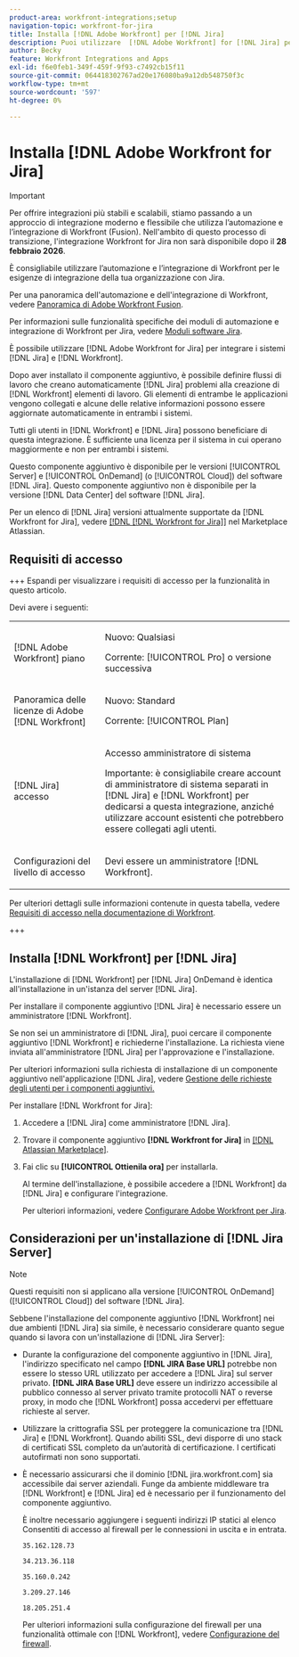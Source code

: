 ```yaml
---
product-area: workfront-integrations;setup
navigation-topic: workfront-for-jira
title: Installa [!DNL Adobe Workfront] per [!DNL Jira]
description: Puoi utilizzare  [!DNL Adobe Workfront] for [!DNL Jira] per integrare i tuoi [!DNL Jira] e [!DNL Workfront] sistemi.
author: Becky
feature: Workfront Integrations and Apps
exl-id: f6e0feb1-349f-459f-9f93-c7492cb15f11
source-git-commit: 064418302767ad20e176080ba9a12db548750f3c
workflow-type: tm+mt
source-wordcount: '597'
ht-degree: 0%

---
```


# Installa [!DNL Adobe Workfront for Jira]

>[!IMPORTANT]
>
>Per offrire integrazioni più stabili e scalabili, stiamo passando a un approccio di integrazione moderno e flessibile che utilizza l’automazione e l’integrazione di Workfront (Fusion). Nell&#39;ambito di questo processo di transizione, l&#39;integrazione Workfront for Jira non sarà disponibile dopo il **28 febbraio 2026**.
>
>È consigliabile utilizzare l’automazione e l’integrazione di Workfront per le esigenze di integrazione della tua organizzazione con Jira.
>
>Per una panoramica dell&#39;automazione e dell&#39;integrazione di Workfront, vedere [Panoramica di Adobe Workfront Fusion](https://experienceleague.adobe.com/en/docs/workfront-fusion/using/get-started-with-fusion/understand-workfront-fusion/workfront-fusion-overview).
>
>Per informazioni sulle funzionalità specifiche dei moduli di automazione e integrazione di Workfront per Jira, vedere [Moduli software Jira](https://experienceleague.adobe.com/en/docs/workfront-fusion/using/references/apps-and-their-modules/third-party-app-connectors/jira-software-modules).

<!--

>[!IMPORTANT]
>
>To deliver more stable and scalable integrations, we're shifting to a modern, flexible integration approach using Workfront Automation and Integration (Fusion). As part of this transition process, the Workfront for Jira integration will not be available after **February 28, 2026**. 
>
>We recommend using Workfront Automation and Integration for your organization's integration needs with Jira. 
>
>Eight ready-to-use Workfront Automation and Integration templates for Jira will be available by August to help replicate common workflows and accelerate implementation. Templates are fully customizable to meet specific business needs and can be extended as requirements evolve. 
> 
>For an overview of Workfront Automation and Integration, see [Adobe Workfront Fusion overview](https://experienceleague.adobe.com/en/docs/workfront-fusion/using/get-started-with-fusion/understand-workfront-fusion/workfront-fusion-overview). 
>
>For information about the specific capabilities of the Workfront Automation and Integration modules for Jira, see [Jira Software modules](https://experienceleague.adobe.com/en/docs/workfront-fusion/using/references/apps-and-their-modules/third-party-app-connectors/jira-software-modules). 

-->

È possibile utilizzare [!DNL Adobe Workfront for Jira] per integrare i sistemi [!DNL Jira] e [!DNL Workfront].

Dopo aver installato il componente aggiuntivo, è possibile definire flussi di lavoro che creano automaticamente [!DNL Jira] problemi alla creazione di [!DNL Workfront] elementi di lavoro. Gli elementi di entrambe le applicazioni vengono collegati e alcune delle relative informazioni possono essere aggiornate automaticamente in entrambi i sistemi.

Tutti gli utenti in [!DNL Workfront] e [!DNL Jira] possono beneficiare di questa integrazione. È sufficiente una licenza per il sistema in cui operano maggiormente e non per entrambi i sistemi.

Questo componente aggiuntivo è disponibile per le versioni [!UICONTROL Server] e [!UICONTROL OnDemand] (o [!UICONTROL Cloud]) del software [!DNL Jira]. Questo componente aggiuntivo non è disponibile per la versione [!DNL Data Center] del software [!DNL Jira].

Per un elenco di [!DNL Jira] versioni attualmente supportate da [!DNL Workfront for Jira], vedere [[!DNL [!DNL Workfront for Jira]]](https://marketplace.atlassian.com/apps/1218653/workfront-for-jira?hosting=cloud&tab=overview) nel Marketplace Atlassian.

## Requisiti di accesso

+++ Espandi per visualizzare i requisiti di accesso per la funzionalità in questo articolo.

Devi avere i seguenti:

<table style="table-layout:auto"> 
 <col> 
 <col> 
 <tbody> 
  <tr> 
   <td role="rowheader">[!DNL Adobe Workfront] piano</td> 
   <td> 
   <p>Nuovo: Qualsiasi</p>
   <p>Corrente: [!UICONTROL Pro] o versione successiva</p> </td> 
  </tr> 
  <tr> 
   <td role="rowheader">Panoramica delle licenze di Adobe [!DNL Workfront]</td> 
   <td> 
   <p>Nuovo: Standard</p>
   <p>Corrente: [!UICONTROL Plan]</p></td> 
  </tr> 
  <tr> 
   <td role="rowheader">[!DNL Jira] accesso</td> 
   <td> <p>Accesso amministratore di sistema</p> <p>Importante: è consigliabile creare account di amministratore di sistema separati in [!DNL Jira] e [!DNL Workfront] per dedicarsi a questa integrazione, anziché utilizzare account esistenti che potrebbero essere collegati agli utenti.</p> </td> 
  </tr> 
  <tr> 
   <td role="rowheader">Configurazioni del livello di accesso</td> 
   <td><p>Devi essere un amministratore [!DNL Workfront].</p></td> 
  </tr> 
 </tbody> 
</table>

Per ulteriori dettagli sulle informazioni contenute in questa tabella, vedere [Requisiti di accesso nella documentazione di Workfront](/help/quicksilver/administration-and-setup/add-users/access-levels-and-object-permissions/access-level-requirements-in-documentation.md).

+++

## Installa [!DNL Workfront] per [!DNL Jira]

L&#39;installazione di [!DNL Workfront] per [!DNL Jira] OnDemand è identica all&#39;installazione in un&#39;istanza del server [!DNL Jira].

Per installare il componente aggiuntivo [!DNL Jira] è necessario essere un amministratore [!DNL Workfront].

Se non sei un amministratore di [!DNL Jira], puoi cercare il componente aggiuntivo [!DNL Workfront] e richiederne l&#39;installazione. La richiesta viene inviata all&#39;amministratore [!DNL Jira] per l&#39;approvazione e l&#39;installazione.

Per ulteriori informazioni sulla richiesta di installazione di un componente aggiuntivo nell&#39;applicazione [!DNL Jira], vedere [Gestione delle richieste degli utenti per i componenti aggiuntivi.](https://confluence.atlassian.com/upm/managing-user-requests-for-add-ons-781394968.html)

Per installare [!DNL Workfront for Jira]:

1. Accedere a [!DNL Jira] come amministratore [!DNL Jira].
1. Trovare il componente aggiuntivo **[!DNL Workfront for Jira]** in [[!DNL Atlassian Marketplace]](https://marketplace.atlassian.com/apps/1218653/workfront-for-jira?hosting=cloud&tab=overview).

1. Fai clic su **[!UICONTROL Ottienila ora]** per installarla.

   Al termine dell&#39;installazione, è possibile accedere a [!DNL Workfront] da [!DNL Jira] e configurare l&#39;integrazione.

   Per ulteriori informazioni, vedere [Configurare Adobe Workfront per Jira](../../workfront-integrations-and-apps/use-workfront-with-jira/configure-workfront-for-jira.md).

## Considerazioni per un&#39;installazione di [!DNL Jira Server]

>[!NOTE]
>
>Questi requisiti non si applicano alla versione [!UICONTROL OnDemand] ([!UICONTROL Cloud]) del software [!DNL Jira].

Sebbene l&#39;installazione del componente aggiuntivo [!DNL Workfront] nei due ambienti [!DNL Jira] sia simile, è necessario considerare quanto segue quando si lavora con un&#39;installazione di [!DNL Jira Server]:

* Durante la configurazione del componente aggiuntivo in [!DNL Jira], l&#39;indirizzo specificato nel campo **[!DNL JIRA Base URL]** potrebbe non essere lo stesso URL utilizzato per accedere a [!DNL Jira] sul server privato. **[!DNL JIRA Base URL]** deve essere un indirizzo accessibile al pubblico connesso al server privato tramite protocolli NAT o reverse proxy, in modo che [!DNL Workfront] possa accedervi per effettuare richieste al server.

* Utilizzare la crittografia SSL per proteggere la comunicazione tra [!DNL Jira] e [!DNL Workfront]. Quando abiliti SSL, devi disporre di uno stack di certificati SSL completo da un’autorità di certificazione. I certificati autofirmati non sono supportati.
* È necessario assicurarsi che il dominio [!DNL jira.workfront.com] sia accessibile dai server aziendali. Funge da ambiente middleware tra [!DNL Workfront] e [!DNL Jira] ed è necessario per il funzionamento del componente aggiuntivo.

  È inoltre necessario aggiungere i seguenti indirizzi IP statici al elenco Consentiti di accesso al firewall per le connessioni in uscita e in entrata.

  `35.162.128.73`

  `34.213.36.118`

  `35.160.0.242`

  `3.209.27.146`

  `18.205.251.4`

  Per ulteriori informazioni sulla configurazione del firewall per una funzionalità ottimale con [!DNL Workfront], vedere [Configurazione del firewall](../../administration-and-setup/get-started-wf-administration/configure-your-firewall.md).
